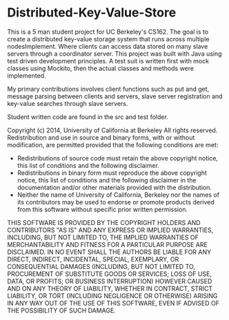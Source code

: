 # Distributed-Key-Value-Store
This is a 5 man student project for UC Berkeley's CS162.
The goal is to create a distributed key-value storage system that runs across multiple nodesImplement. Where clients can access data stored on many slave servers through a coordinator server. 
This project was built with Java using test driven development principles. A test suit is written first with mock classes using Mockito, then the actual classes and methods were implemented. 

My primary contributions involves client functions such as put and get, message parsing between clients and servers, slave server registration and key-value searches through slave servers.

Student written code are found in the src and test folder.





Copyright (c) 2014, University of California at Berkeley
All rights reserved.
Redistribution and use in source and binary forms, with or without
modification, are permitted provided that the following conditions are met:
* Redistributions of source code must retain the above copyright
  notice, this list of conditions and the following disclaimer.
* Redistributions in binary form must reproduce the above copyright
  notice, this list of conditions and the following disclaimer in the
  documentation and/or other materials provided with the distribution.
* Neither the name of University of California, Berkeley nor the
  names of its contributors may be used to endorse or promote products
  derived from this software without specific prior written permission.

THIS SOFTWARE IS PROVIDED BY THE COPYRIGHT HOLDERS AND CONTRIBUTORS "AS IS" AND
ANY EXPRESS OR IMPLIED WARRANTIES, INCLUDING, BUT NOT LIMITED TO, THE IMPLIED
WARRANTIES OF MERCHANTABILITY AND FITNESS FOR A PARTICULAR PURPOSE ARE
DISCLAIMED. IN NO EVENT SHALL THE AUTHORS BE LIABLE FOR ANY
DIRECT, INDIRECT, INCIDENTAL, SPECIAL, EXEMPLARY, OR CONSEQUENTIAL DAMAGES
(INCLUDING, BUT NOT LIMITED TO, PROCUREMENT OF SUBSTITUTE GOODS OR SERVICES;
LOSS OF USE, DATA, OR PROFITS; OR BUSINESS INTERRUPTION) HOWEVER CAUSED AND
ON ANY THEORY OF LIABILITY, WHETHER IN CONTRACT, STRICT LIABILITY, OR TORT
(INCLUDING NEGLIGENCE OR OTHERWISE) ARISING IN ANY WAY OUT OF THE USE OF THIS
SOFTWARE, EVEN IF ADVISED OF THE POSSIBILITY OF SUCH DAMAGE.
